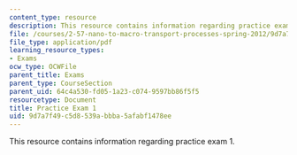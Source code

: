 ```yaml
---
content_type: resource
description: This resource contains information regarding practice exam 1.
file: /courses/2-57-nano-to-macro-transport-processes-spring-2012/9d7a7f49c5d8539abbba5afabf1478ee_MIT2_57S12_ex_1_practice.pdf
file_type: application/pdf
learning_resource_types:
- Exams
ocw_type: OCWFile
parent_title: Exams
parent_type: CourseSection
parent_uid: 64c4a530-fd05-1a23-c074-9597bb86f5f5
resourcetype: Document
title: Practice Exam 1
uid: 9d7a7f49-c5d8-539a-bbba-5afabf1478ee
---
```

This resource contains information regarding practice exam 1.

